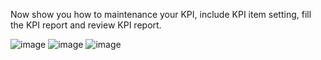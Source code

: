 Now show you how to maintenance your KPI, include KPI item setting, fill the KPI report and review KPI report.

![image](https://github.com/user-attachments/assets/8ff4028f-4e96-45c7-a5b3-b66cccd780a3)
![image](https://github.com/user-attachments/assets/e62a157f-d501-460c-9725-7671b6a05435)
![image](https://github.com/user-attachments/assets/e9e4251e-4fb9-460b-9fe1-fa2f76ff5f99)
